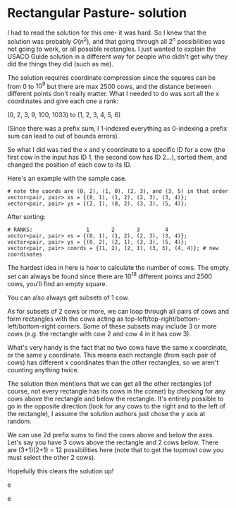 # Rectangular Pasture- solution

I had to read the solution for this one- it was hard. So I knew that the solution was probably $O(n^2)$, and that going through all $2^n$ possibilities was not going to work, or all possible rectangles.
I just wanted to explain the USACO Guide solution in a different way for people who didn't get why they did the things they did (such as me). 

The solution requires coordinate compression since the squares can be from $0$ to $10^9$ but there are max $2500$ cows, and the distance between different points don't really matter. What I needed to do was sort all the x coordinates and give each one a rank:

(0, 2, 3, 9, 100, 1033)
to
(1, 2, 3, 4, 5, 6)

(Since there was a prefix sum, I 1-indexed everything as 0-indexing a prefix sum can lead to out of bounds errors).

So what I did was tied the x and y coordinate to a specific ID for a cow (the first cow in the input has ID 1, the second cow has ID 2...), sorted them, and changed the position of each cow to its ID.

Here's an example with the sample case. 

```
# note the coords are (0, 2), (1, 0), (2, 3), and (3, 5) in that order
vector<pair, pair> xs = {(0, 1), (1, 2), (2, 3), (3, 4)};
vector<pair, pair> ys = {(2, 1), (0, 2), (3, 3), (5, 4)};
```

After sorting:

```
# RANKS:                 1       2       3        4
vector<pair, pair> xs = {(0, 1), (1, 2), (2, 3), (3, 4)};
vector<pair, pair> ys = {(0, 2), (2, 1), (3, 3), (5, 4)};
vector<pair, pair> coords = {(1, 2), (2, 1), (3, 3), (4, 4)}; # new coordinates
```

The hardest idea in here is how to calculate the number of cows. The empty set can always be found since there are $10^{18}$ different points and $2500$ cows, you'll find an empty square.

You can also always get subsets of 1 cow. 

As for subsets of 2 cows or more, we can loop through all pairs of cows and form rectangles with the cows acting as top-left/top-right/bottom-left/bottom-right corners. Some of these subsets may include 3 or more cows
(e.g. the rectangle with cow 2 and cow 4 in it has cow 3).

What's very handy is the fact that no two cows have the same x coordinate, or the same y coordinate. This means each rectangle (from each pair of cows) has different x coordinates than the other rectangles, so we aren't counting anything twice.

The solution then mentions that we can get all the other rectangles (of course, not every rectangle has its cows in the corner) by checking for any cows above the rectangle and below the rectangle. It's entirely possible to
go in the opposite direction (look for any cows to the right and to the left of the rectangle), I assume the solution authors just chose the y axis at random.

We can use 2d prefix sums to find the cows above and below the axes. Let's say you have 3 cows above the rectangle and 2 cows below. There are (3+1)(2+1) = 12 possibilities here (note that to get the topmost cow you must select the other 2 cows).

Hopefully this clears the solution up!



e




e
